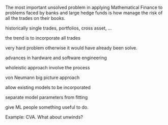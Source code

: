 The most important unsolved problem in applying Mathematical Finance to
problems faced by banks and large hedge funds is how manage the risk of
all the trades on their books.

historically single trades, portfolios, cross asset, ...

the trend is to incorporate all trades

very hard problem otherwise it would have already been solve.

advances in hardware and software engineering

wholeistic approach involve the process

von Neumann big picture approach

allow existing models to be incorporated

separate model parameters from fitting

give ML people something useful to do.

Example: CVA. What about unwinds?
